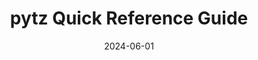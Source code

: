 ---
title: pytz Quick Reference Guide
summary: Quick Reference User Guide for Python’s pytz library.
date: 2024-06-01
---